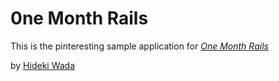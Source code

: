 # 0ne Month Rails

This is the pinteresting sample application for
[*One Month Rails*](http://onemonthrails.com)

by [Hideki Wada](http://hidekiwada.com)
